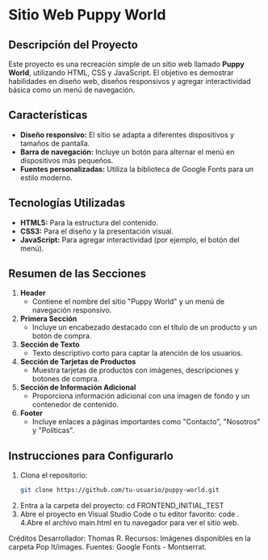 # Sitio Web Puppy World

## Descripción del Proyecto
Este proyecto es una recreación simple de un sitio web llamado **Puppy World**, utilizando HTML, CSS y JavaScript. El objetivo es demostrar habilidades en diseño web, diseños responsivos y agregar interactividad básica como un menú de navegación.

## Características
- **Diseño responsivo:** El sitio se adapta a diferentes dispositivos y tamaños de pantalla.
- **Barra de navegación:** Incluye un botón para alternar el menú en dispositivos más pequeños.
- **Fuentes personalizadas:** Utiliza la biblioteca de Google Fonts para un estilo moderno.

## Tecnologías Utilizadas
- **HTML5:** Para la estructura del contenido.
- **CSS3:** Para el diseño y la presentación visual.
- **JavaScript:** Para agregar interactividad (por ejemplo, el botón del menú).

## Resumen de las Secciones
1. **Header**
   - Contiene el nombre del sitio "Puppy World" y un menú de navegación responsivo.
2. **Primera Sección**
   - Incluye un encabezado destacado con el título de un producto y un botón de compra.
3. **Sección de Texto**
   - Texto descriptivo corto para captar la atención de los usuarios.
4. **Sección de Tarjetas de Productos**
   - Muestra tarjetas de productos con imágenes, descripciones y botones de compra.
5. **Sección de Información Adicional**
   - Proporciona información adicional con una imagen de fondo y un contenedor de contenido.
6. **Footer**
   - Incluye enlaces a páginas importantes como "Contacto", "Nosotros" y "Políticas".

## Instrucciones para Configurarlo
1. Clona el repositorio:
   ```bash
   git clone https://github.com/tu-usuario/puppy-world.git
2. Entra a la carpeta del proyecto: 
cd FRONTEND_INITIAL_TEST
3. Abre el proyecto en Visual Studio Code o tu editor favorito:
code .
4.Abre el archivo main.html en tu navegador para ver el sitio web.

Créditos
Desarrollador: Thomas R.
Recursos: Imágenes disponibles en la carpeta Pop It/images.
Fuentes: Google Fonts - Montserrat.
